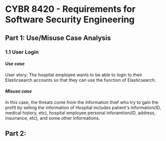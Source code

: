 # CYBR 8420 - Requirements for Software Security Engineering
  
## Part 1: Use/Misuse Case Analysis
### 1.1 User Login
#### *Use case*
User story: The hospital employee wants to be able to login to their Elasticsearch accounts so that they can use the function of Elasticsearch. 
#### *Misuse case*
In this case, the threats come from the information thief who try to gain the profit by selling the information of Hospital includes patient's information(ID, medical history, etc), hospital employee personal inforamtion(ID, address, insurrance, etc), and some other informations. 
## Part 2: 

